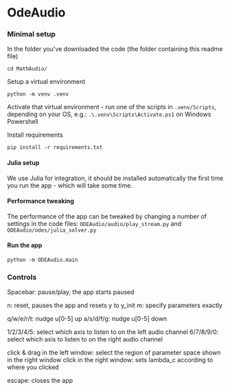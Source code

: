 # OdeAudio
### Minimal setup
In the folder you've downloaded the code (the folder containing this readme file)

`cd MathAudio/`

Setup a virtual environment

`python -m venv .venv`

Activate that virtual environment - run one of the scripts in `.venv/Scripts`, depending on your OS, 
e.g.: `.\.venv\Scripts\Activate.ps1` on Windows Powershell

Install requirements

```
pip install -r requirements.txt
```

#### Julia setup
We use Julia for integration, it should be installed automatically the first time you run the app - which will take some time.

#### Performance tweaking
The performance of the app can be tweaked by changing a number of settings in the code files:
`ODEAudio/audio/play_stream.py` and `ODEAudio/odes/julia_solver.py`

#### Run the app

`python -m ODEAudio.main`

### Controls
Spacebar: pause/play, the app starts paused

n: reset, pauses the app and resets y to y_init
m: specify parameters exactly

q/w/e/r/t: nudge u[0-5] up
a/s/d/f/g: nudge u[0-5] down

1/2/3/4/5: select which axis to listen to on the left audio channel
6/7/8/9/0: select which axis to listen to on the right audio channel

click & drag in the left window: select the region of parameter space shown in the right window
click in the right window: sets lambda_c according to where you clicked

escape: closes the app
